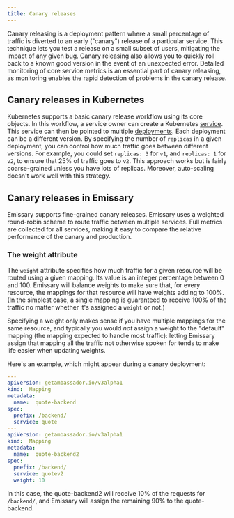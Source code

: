 ```yaml
---
title: Canary releases
---
```


Canary releasing is a deployment pattern where a small percentage of traffic is diverted to an early ("canary") release of a particular service. This technique lets you test a release on a small subset of users, mitigating the impact of any given bug. Canary releasing also allows you to quickly roll back to a known good version in the event of an unexpected error. Detailed monitoring of core service metrics is an essential part of canary releasing, as monitoring enables the rapid detection of problems in the canary release.

## Canary releases in Kubernetes

Kubernetes supports a basic canary release workflow using its core objects. In this workflow, a service owner can create a Kubernetes [service](https://kubernetes.io/docs/concepts/services-networking/service/). This service can then be pointed to multiple [deployments](https://kubernetes.io/docs/concepts/workloads/controllers/deployment/). Each deployment can be a different version. By specifying the number of `replicas` in a given deployment, you can control how much traffic goes between different versions. For example, you could set `replicas: 3` for `v1`, and `replicas: 1` for `v2`, to ensure that 25% of traffic goes to `v2`. This approach works but is fairly coarse-grained unless you have lots of replicas. Moreover, auto-scaling doesn't work well with this strategy.

## Canary releases in Emissary

Emissary supports fine-grained canary releases. Emissary uses a weighted round-robin scheme to route traffic between multiple services. Full metrics are collected for all services, making it easy to compare the relative performance of the canary and production.

### The weight attribute

The `weight` attribute specifies how much traffic for a given resource will be routed using a given mapping. Its value is an integer percentage between 0 and 100. Emissary will balance weights to make sure that, for every resource, the mappings for that resource will have weights adding to 100%. (In the simplest case, a single mapping is guaranteed to receive 100% of the traffic no matter whether it's assigned a `weight` or not.)

Specifying a weight only makes sense if you have multiple mappings for the same resource, and typically you would _not_ assign a weight to the "default" mapping (the mapping expected to handle most traffic): letting Emissary assign that mapping all the traffic not otherwise spoken for tends to make life easier when updating weights.

Here's an example, which might appear during a canary deployment:

```yaml
---
apiVersion: getambassador.io/v3alpha1
kind:  Mapping
metadata:
  name:  quote-backend
spec:
  prefix: /backend/
  service: quote
---
apiVersion: getambassador.io/v3alpha1
kind:  Mapping
metadata:
  name:  quote-backend2
spec:
  prefix: /backend/
  service: quotev2
  weight: 10
```

In this case, the quote-backend2 will receive 10% of the requests for `/backend/`, and Emissary will assign the remaining 90% to the quote-backend.
